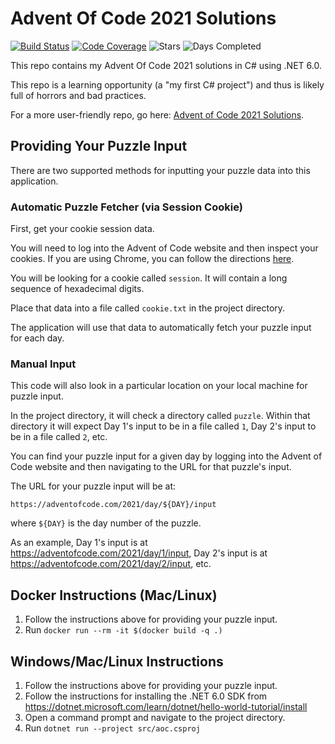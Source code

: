# Advent Of Code 2021 Solutions

[![Build Status](https://github.com/akaritakai/AdventOfCode2021-Csharp/actions/workflows/main.yml/badge.svg)](https://github.com/akaritakai/AdventOfCode2021-Csharp/actions)
[![Code Coverage](https://img.shields.io/codecov/c/github/akaritakai/AdventOfCode2021-Csharp.svg)](https://codecov.io/gh/akaritakai/AdventOfCode2021-Csharp)
![Stars](https://img.shields.io/badge/stars%20⭐-24-yellow)
![Days Completed](https://img.shields.io/badge/days%20completed-12-green)

This repo contains my Advent Of Code 2021 solutions in C# using .NET 6.0.

This repo is a learning opportunity (a "my first C# project") and thus is likely full of horrors and bad practices.

For a more user-friendly repo, go here: [Advent of Code 2021 Solutions](https://github.com/akaritakai/AdventOfCode2021).

## Providing Your Puzzle Input

There are two supported methods for inputting your puzzle data into this application.

### Automatic Puzzle Fetcher (via Session Cookie)

First, get your cookie session data.

You will need to log into the Advent of Code website and then inspect your cookies.
If you are using Chrome, you can follow the directions [here](https://developers.google.com/web/tools/chrome-devtools/storage/cookies).

You will be looking for a cookie called `session`. It will contain a long sequence of hexadecimal digits.

Place that data into a file called `cookie.txt` in the project directory.

The application will use that data to automatically fetch your puzzle input for each day.

### Manual Input

This code will also look in a particular location on your local machine for puzzle input.

In the project directory, it will check a directory called `puzzle`.
Within that directory it will expect Day 1's input to be in a file called `1`, Day 2's input to be in a file called `2`, etc.
 
You can find your puzzle input for a given day by logging into the Advent of Code website and then navigating to the URL
for that puzzle's input.

The URL for your puzzle input will be at:
```
https://adventofcode.com/2021/day/${DAY}/input
```
where `${DAY}` is the day number of the puzzle.

As an example, Day 1's input is at https://adventofcode.com/2021/day/1/input,
Day 2's input is at https://adventofcode.com/2021/day/2/input, etc.

## Docker Instructions (Mac/Linux)

1. Follow the instructions above for providing your puzzle input.
2. Run `docker run --rm -it $(docker build -q .)`

## Windows/Mac/Linux Instructions

1. Follow the instructions above for providing your puzzle input.
2. Follow the instructions for installing the .NET 6.0 SDK from https://dotnet.microsoft.com/learn/dotnet/hello-world-tutorial/install
3. Open a command prompt and navigate to the project directory.
4. Run `dotnet run --project src/aoc.csproj`